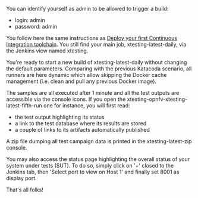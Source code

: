 You can identify yourself as admin to be allowed to trigger a build:
- login: admin
- password: admin

You follow here the same instructions as
[Deploy your first Continuous Integration toolchain](https://www.katacoda.com/ollivier/courses/xtestingci/firstci).
You still find your main job, xtesting-latest-daily, via the Jenkins view named
xtesting.

You're ready to start a new build of xtesting-latest-daily without changing the
default parameters. Comparing with the previous Katacoda scenario, all runners
are here dynamic which allow skipping the Docker cache management (i.e. clean
and pull any previous Docker image).

The samples are all executed after 1 minute and all the test outputs are
accessible via the console icons. If you open the
xtesting-opnfv-xtesting-latest-fifth-run one for instance, you will first read:
- the test output highlighting its status
- a link to the test database where its results are stored
- a couple of links to its artifacts automatically published

A zip file dumping all test campaign data is printed in the xtesting-latest-zip
console.

You may also access the status page highlighting the overall status of your
system under tests (SUT). To do so, simply click on '+' closed to the Jenkins
tab, then 'Select port to view on Host 1' and finally set 8001 as display port.

That's all folks!

